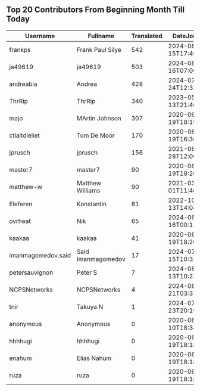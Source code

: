 ## Top 20 Contributors From Beginning Month Till Today ##
|Username|Fullname|Translated|DateJoined|Language|
|--------|--------|----------|----------|-------|
|frankps|Frank Paul Silye|542|2024-06-15T17:49:35.|nb_NO|
|ja49619|ja49619|503|2024-08-16T07:00:21.||
|andreabia|Andrea|428|2024-07-24T12:31:47.|it|
|ThrRip|ThrRip|340|2023-05-13T21:46:16.|zh_Hans|
|majo|MArtin Johnson|307|2020-06-19T18:19:45Z|sv|
|ctlaltdieliet|Tom De Moor|170|2020-06-19T16:30:47Z|nl|
|jprusch|jprusch|156|2021-06-28T12:00:18.|de|
|master7|master7|90|2020-06-19T18:20:39.|pl|
|matthew-w|Matthew Williams|90|2021-03-01T11:40:28.|en_AU|
|Eleferen|Konstantin|81|2022-10-13T14:04:24Z|ru|
|ovrheat|Nik|65|2024-06-16T00:11:45.||
|kaakaa|kaakaa|41|2020-06-19T18:20:26Z|ja|
|imanmagomedov.said|Said Imanmagomedov|17|2024-07-15T10:32:56.||
|petersauvignon|Peter S|7|2024-08-13T10:23:34.|cs|
|NCPSNetworks|NCPSNetworks|4|2024-08-21T03:37:05.||
|tnir|Takuya N|1|2024-07-23T20:19:19.||
|anonymous|Anonymous|0|2020-06-10T18:34:14.||
|hhhhugi|hhhhugi|0|2020-06-19T18:18:56.||
|enahum|Elias  Nahum|0|2020-06-19T18:18:56Z|es|
|ruza|ruza|0|2020-06-19T18:18:57.||
